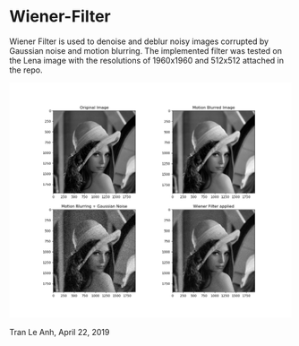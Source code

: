 # Wiener-Filter
Wiener Filter is used to denoise and deblur noisy images corrupted by Gaussian noise and motion blurring. The implemented filter was tested on the Lena image with the resolutions of 1960x1960 and 512x512 attached in the repo.

![picture](wiener_process_1960.png)

Tran Le Anh, 
April 22, 2019
